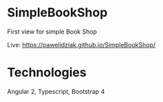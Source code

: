 # SimpleBookShop

First view for simple Book Shop

Live: https://pawelidziak.github.io/SimpleBookShop/

# Technologies
Angular 2, Typescript, Bootstrap 4
